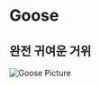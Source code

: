 # Goose

## 완전 귀여운 거위

![Goose Picture](https://www.nintendo.com.au/web_images/Games/Untitled%20Goose%20Game/Switch_UntitledGooseGame_description-char.png)
